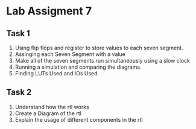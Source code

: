 # Lab Assigment 7
## Task 1
1. Using flip flops and register to store values to each seven segment.
2. Assinging each Seven Segment with a value
3. Make all of the seven segments run simultaneously using a slow clock
4. Running a simulation and comparing the diagrams.
5. Finding LUTs Used and IOs Used.
## Task 2
1. Understand how the rtl works
2. Create a Diagram of the rtl 
3. Explain the usage of different components in the rtl
 